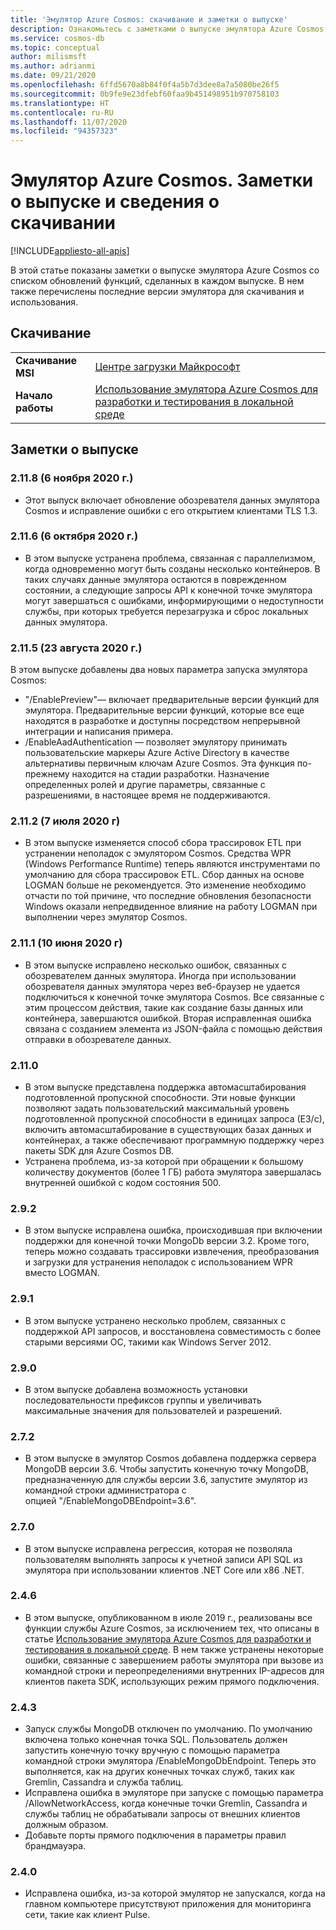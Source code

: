 ```yaml
---
title: 'Эмулятор Azure Cosmos: скачивание и заметки о выпуске'
description: Ознакомьтесь с заметками о выпуске эмулятора Azure Cosmos для разных версий и сведениями о скачивании.
ms.service: cosmos-db
ms.topic: conceptual
author: milismsft
ms.author: adrianmi
ms.date: 09/21/2020
ms.openlocfilehash: 6ffd5670a8b84f0f4a5b7d3dee8a7a5080be26f5
ms.sourcegitcommit: 0b9fe9e23dfebf60faa9b451498951b970758103
ms.translationtype: HT
ms.contentlocale: ru-RU
ms.lasthandoff: 11/07/2020
ms.locfileid: "94357323"
---
```

# <a name="azure-cosmos-emulator---release-notes-and-download-information"></a>Эмулятор Azure Cosmos. Заметки о выпуске и сведения о скачивании
[!INCLUDE[appliesto-all-apis](includes/appliesto-all-apis.md)]

В этой статье показаны заметки о выпуске эмулятора Azure Cosmos со списком обновлений функций, сделанных в каждом выпуске. В нем также перечислены последние версии эмулятора для скачивания и использования.

## <a name="download"></a>Скачивание

| | |
|---------|---------|
|**Скачивание MSI**|[Центре загрузки Майкрософт](https://aka.ms/cosmosdb-emulator)|
|**Начало работы**|[Использование эмулятора Azure Cosmos для разработки и тестирования в локальной среде](local-emulator.md)|

## <a name="release-notes"></a>Заметки о выпуске

### <a name="2118-6-november-2020"></a>2.11.8 (6 ноября 2020 г.)

 - Этот выпуск включает обновление обозревателя данных эмулятора Cosmos и исправление ошибки с его открытием клиентами TLS 1.3.

### <a name="2116-6-october-2020"></a>2.11.6 (6 октября 2020 г.)

 - В этом выпуске устранена проблема, связанная с параллелизмом, когда одновременно могут быть созданы несколько контейнеров. В таких случаях данные эмулятора остаются в поврежденном состоянии, а следующие запросы API к конечной точке эмулятора могут завершаться с ошибками, информирующими о недоступности службы, при которых требуется перезагрузка и сброс локальных данных эмулятора.

### <a name="2115-23-august-2020"></a>2.11.5 (23 августа 2020 г.)

В этом выпуске добавлены два новых параметра запуска эмулятора Cosmos: 

* "/EnablePreview"— включает предварительные версии функций для эмулятора. Предварительные версии функций, которые все еще находятся в разработке и доступны посредством непрерывной интеграции и написания примера.
* /EnableAadAuthentication — позволяет эмулятору принимать пользовательские маркеры Azure Active Directory в качестве альтернативы первичным ключам Azure Cosmos. Эта функция по-прежнему находится на стадии разработки. Назначение определенных ролей и другие параметры, связанные с разрешениями, в настоящее время не поддерживаются.

### <a name="2112-07-july-2020"></a>2.11.2 (7 июля 2020 г)

- В этом выпуске изменяется способ сбора трассировок ETL при устранении неполадок с эмулятором Cosmos. Средства WPR (Windows Performance Runtime) теперь являются инструментами по умолчанию для сбора трассировок ETL. Сбор данных на основе LOGMAN больше не рекомендуется. Это изменение необходимо отчасти по той причине, что последние обновления безопасности Windows оказали непредвиденное влияние на работу LOGMAN при выполнении через эмулятор Cosmos.

### <a name="2111-10-june-2020"></a>2.11.1 (10 июня 2020 г)

- В этом выпуске исправлено несколько ошибок, связанных с обозревателем данных эмулятора. Иногда при использовании обозревателя данных эмулятора через веб-браузер не удается подключиться к конечной точке эмулятора Cosmos. Все связанные с этим процессом действия, такие как создание базы данных или контейнера, завершаются ошибкой. Вторая исправленная ошибка связана с созданием элемента из JSON-файла с помощью действия отправки в обозревателе данных.

### <a name="2110"></a>2.11.0

- В этом выпуске представлена поддержка автомасштабирования подготовленной пропускной способности. Эти новые функции позволяют задать пользовательский максимальный уровень подготовленной пропускной способности в единицах запроса (ЕЗ/с), включить автомасштабирование в существующих базах данных и контейнерах, а также обеспечивают программную поддержку через пакеты SDK для Azure Cosmos DB.
- Устранена проблема, из-за которой при обращении к большому количеству документов (более 1 ГБ) работа эмулятора завершалась внутренней ошибкой с кодом состояния 500.

### <a name="292"></a>2.9.2

- В этом выпуске исправлена ошибка, происходившая при включении поддержки для конечной точки MongoDb версии 3.2. Кроме того, теперь можно создавать трассировки извлечения, преобразования и загрузки для устранения неполадок с использованием WPR вместо LOGMAN.

### <a name="291"></a>2.9.1

- В этом выпуске устранено несколько проблем, связанных с поддержкой API запросов, и восстановлена совместимость с более старыми версиями ОС, такими как Windows Server 2012.

### <a name="290"></a>2.9.0

- В этом выпуске добавлена возможность установки последовательности префиксов группы и увеличивать максимальные значения для пользователей и разрешений.

### <a name="272"></a>2.7.2

- В этом выпуске в эмулятор Cosmos добавлена поддержка сервера MongoDB версии 3.6. Чтобы запустить конечную точку MongoDB, предназначенную для службы версии 3.6, запустите эмулятор из командной строки администратора с опцией "/EnableMongoDBEndpoint=3.6".

### <a name="270"></a>2.7.0

- В этом выпуске исправлена регрессия, которая не позволяла пользователям выполнять запросы к учетной записи API SQL из эмулятора при использовании клиентов .NET Core или x86 .NET.

### <a name="246"></a>2.4.6

- В этом выпуске, опубликованном в июле 2019 г., реализованы все функции службы Azure Cosmos, за исключением тех, что описаны в статье [Использование эмулятора Azure Cosmos для разработки и тестирования в локальной среде](local-emulator.md). В нем также устранены некоторые ошибки, связанные с завершением работы эмулятора при вызове из командной строки и переопределениями внутренних IP-адресов для клиентов пакета SDK, использующих режим прямого подключения.

### <a name="243"></a>2.4.3

- Запуск службы MongoDB отключен по умолчанию. По умолчанию включена только конечная точка SQL. Пользователь должен запустить конечную точку вручную с помощью параметра командной строки эмулятора /EnableMongoDbEndpoint. Теперь это выполняется, как на других конечных точках служб, таких как Gremlin, Cassandra и служба таблиц.
- Исправлена ​​ошибка в эмуляторе при запуске с помощью параметра /AllowNetworkAccess, когда конечные точки Gremlin, Cassandra и службы таблиц не обрабатывали запросы от внешних клиентов должным образом.
- Добавьте порты прямого подключения в параметры правил брандмауэра.

### <a name="240"></a>2.4.0

- Исправлена ​​ошибка, из-за которой эмулятор не запускался, когда на главном компьютере присутствуют приложения для мониторинга сети, такие как клиент Pulse.
